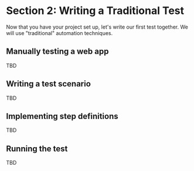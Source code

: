 # Section 2: Writing a Traditional Test

Now that you have your project set up, let's write our first test together.
We will use "traditional" automation techniques.


## Manually testing a web app

TBD


## Writing a test scenario

TBD


## Implementing step definitions

TBD


## Running the test

TBD
